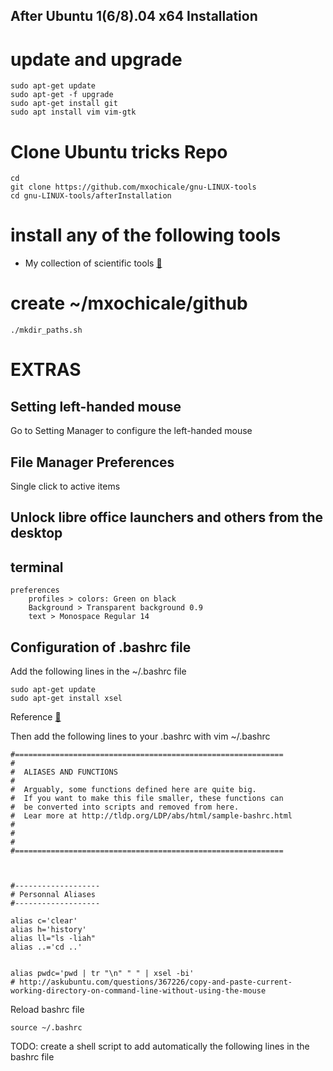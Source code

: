 After Ubuntu 1(6/8).04 x64 Installation
---

# update and upgrade

```
sudo apt-get update
sudo apt-get -f upgrade
sudo apt-get install git
sudo apt install vim vim-gtk
```

# Clone Ubuntu tricks Repo

```
cd 
git clone https://github.com/mxochicale/gnu-LINUX-tools
cd gnu-LINUX-tools/afterInstallation
```

# install any of the following tools

* My collection of scientific tools [:link:](https://github.com/mxochicale/myCollectionOfScientificTools)

# create ~/mxochicale/github

```
./mkdir_paths.sh
```


# EXTRAS


## Setting left-handed mouse
  Go to Setting Manager to configure the left-handed mouse


## File Manager Preferences
  Single click to active items


## Unlock  libre office launchers and others from the desktop

## terminal 
	preferences
		profiles > colors: Green on black
		Background > Transparent background 0.9  
		text > Monospace Regular 14

## Configuration of .bashrc file 

Add the following lines in the ~/.bashrc file


```
sudo apt-get update
sudo apt-get install xsel

```
Reference [:link:](https://www.howtoinstall.co/en/ubuntu/xenial/xsel)

Then add the following lines to your .bashrc with 
vim ~/.bashrc


```
#============================================================
#
#  ALIASES AND FUNCTIONS
#
#  Arguably, some functions defined here are quite big.
#  If you want to make this file smaller, these functions can
#  be converted into scripts and removed from here.
#  Lear more at http://tldp.org/LDP/abs/html/sample-bashrc.html
#  
# 
#
#============================================================



#-------------------
# Personnal Aliases
#-------------------

alias c='clear'
alias h='history'
alias ll="ls -liah"
alias ..='cd ..'


alias pwdc='pwd | tr "\n" " " | xsel -bi'
# http://askubuntu.com/questions/367226/copy-and-paste-current-working-directory-on-command-line-without-using-the-mouse
```

Reload bashrc file
```
source ~/.bashrc
```



TODO: create a shell script to add automatically the following lines in the bashrc file


